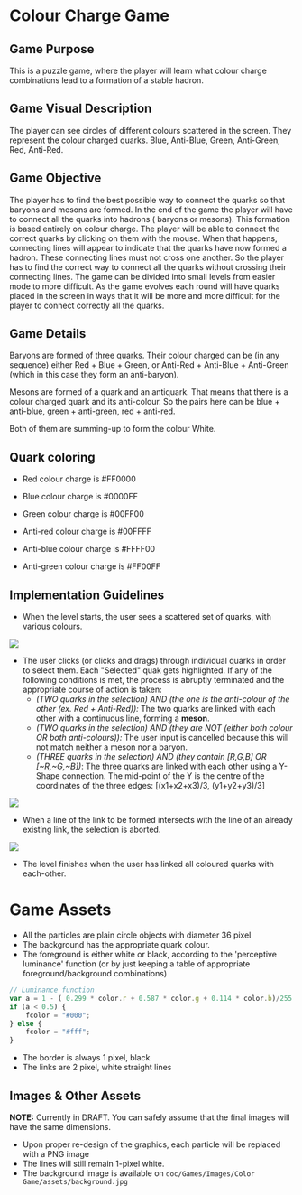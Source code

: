 
# Colour Charge Game

## Game Purpose

This is a puzzle game, where the player will learn what colour charge combinations lead to a formation of a stable hadron. 

## Game Visual Description

The player can see circles of different colours scattered in the screen. They represent the colour charged quarks. Blue, Anti-Blue, Green, Anti-Green, Red, Anti-Red. 

## Game Objective

The player has to find the best possible way to connect the quarks so that baryons and mesons are formed. In the end of the game the player will have to connect all the quarks into hadrons ( baryons or mesons). This formation is based entirely on colour charge. The player will be able to connect the correct quarks by clicking on them with the mouse. When that happens, connecting lines will appear to indicate that the quarks have now formed a hadron. These connecting lines must not cross one another. So the player has to find the correct way to connect all the quarks without crossing their connecting lines. 
The game can be divided into small levels from easier mode to more difficult. As the game evolves each round will have quarks placed in the screen in ways that it will be more and more difficult for the player to connect correctly all the quarks. 

## Game Details

Baryons are formed of three quarks. Their colour charged can be  (in any sequence) either Red + Blue + Green, or Anti-Red + Anti-Blue + Anti-Green (which in this case they form an anti-baryon).

Mesons are formed of a quark and an antiquark. That means that there is a colour charged quark and its anti-colour. So the pairs here can be blue + anti-blue, green + anti-green, red + anti-red.

Both of them are summing-up to form the colour White.

## Quark coloring

 * Red colour charge is #FF0000
 * Blue colour charge is #0000FF
 * Green colour charge is #00FF00

 * Anti-red colour charge is #00FFFF
 * Anti-blue colour charge is #FFFF00
 * Anti-green colour charge is #FF00FF

## Implementation Guidelines

 - When the level starts, the user sees a scattered set of quarks, with various colours.

![](https://github.com/wavesoft/virtual-atom-smasher/blob/master/doc/Games/Images/Color%20Game/layout-1.png)

 * The user clicks (or clicks and drags) through individual quarks in order to select them. Each "Selected" quak gets highlighted. If any of the following conditions is met, the process is abruptly terminated and the appropriate course of action is taken:
     + _(TWO quarks in the selection) AND (the one is the anti-colour of the other (ex. Red + Anti-Red)):_ The two quarks are linked with each other with a continuous line, forming a **meson**.
     + _(TWO quarks in the selection) AND (they are NOT (either both colour OR both anti-colours)):_ The user input is cancelled because this will not match neither a meson nor a baryon.
     + _(THREE quarks in the selection) AND (they contain [R,G,B] OR [~R,~G,~B])_: The three quarks are linked with each other using a Y-Shape connection. The mid-point of the Y is the centre of the coordinates of the three edges: [(x1+x2+x3)/3, (y1+y2+y3)/3]

![](https://github.com/wavesoft/virtual-atom-smasher/blob/master/doc/Games/Images/Color%20Game/layout-2.png)

 * When a line of the link to be formed intersects with the line of an already existing link, the selection is aborted.   

![](https://github.com/wavesoft/virtual-atom-smasher/blob/master/doc/Games/Images/Color%20Game/layout-3.png)

 * The level finishes when the user has linked all coloured quarks with each-other.

# Game Assets

 * All the particles are plain circle objects with diameter 36 pixel
 * The background has the appropriate quark colour. 
 * The foreground is either white or black, according to the 'perceptive luminance' function (or by just keeping a table of appropriate foreground/background combinations)

```javascript
// Luminance function
var a = 1 - ( 0.299 * color.r + 0.587 * color.g + 0.114 * color.b)/255
if (a < 0.5) {
    fcolor = "#000";
} else {
    fcolor = "#fff";
}
```
 * The border is always 1 pixel, black
 * The links are 2 pixel, white straight lines

## Images & Other Assets

**NOTE:** Currently in DRAFT. You can safely assume that the final images will have the same dimensions.

 * Upon proper re-design of the graphics, each particle will be replaced with a PNG image
 * The lines will still remain 1-pixel white.
 * The background image is available on `doc/Games/Images/Color Game/assets/background.jpg`
